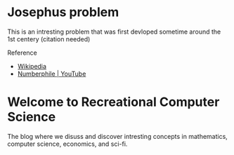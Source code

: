 # Josephus problem
This is an intresting problem that was first devloped sometime around the 1st centery (citation needed)

Reference
* [Wikipedia](https://en.wikipedia.org/wiki/Josephus_problem)
* [Numberphile | YouTube](https://www.youtube.com/watch?v=uCsD3ZGzMgE)

# Welcome to Recreational Computer Science
The blog where we disuss and discover intresting concepts in mathematics, computer science, economics, and sci-fi.
